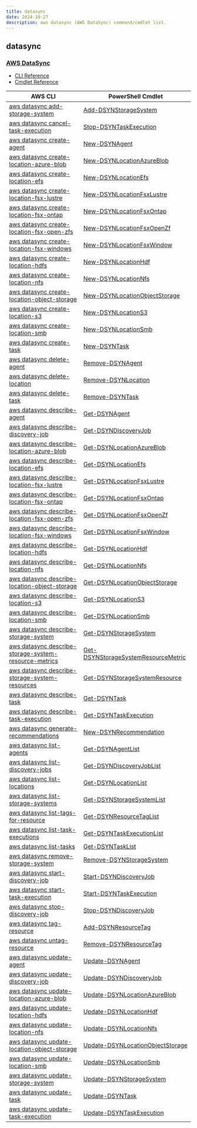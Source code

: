 ```yaml
---
title: datasync
date: 2024-10-27
description: aws datasync (AWS DataSync) command/cmdlet list.
---
```


## datasync

### [AWS DataSync](https://aws.amazon.com/datasync/)

* [CLI Reference](https://awscli.amazonaws.com/v2/documentation/api/latest/reference/datasync/index.html)
* [Cmdlet Reference](https://docs.aws.amazon.com/powershell/latest/reference/items/AWS_DataSync_cmdlets.html)

|AWS CLI|PowerShell Cmdlet|
|----|----|
|[aws datasync add-storage-system](https://awscli.amazonaws.com/v2/documentation/api/latest/reference/datasync/add-storage-system.html)|[Add-DSYNStorageSystem](https://docs.aws.amazon.com/powershell/latest/reference/items/Add-DSYNStorageSystem.html)|
|[aws datasync cancel-task-execution](https://awscli.amazonaws.com/v2/documentation/api/latest/reference/datasync/cancel-task-execution.html)|[Stop-DSYNTaskExecution](https://docs.aws.amazon.com/powershell/latest/reference/items/Stop-DSYNTaskExecution.html)|
|[aws datasync create-agent](https://awscli.amazonaws.com/v2/documentation/api/latest/reference/datasync/create-agent.html)|[New-DSYNAgent](https://docs.aws.amazon.com/powershell/latest/reference/items/New-DSYNAgent.html)|
|[aws datasync create-location-azure-blob](https://awscli.amazonaws.com/v2/documentation/api/latest/reference/datasync/create-location-azure-blob.html)|[New-DSYNLocationAzureBlob](https://docs.aws.amazon.com/powershell/latest/reference/items/New-DSYNLocationAzureBlob.html)|
|[aws datasync create-location-efs](https://awscli.amazonaws.com/v2/documentation/api/latest/reference/datasync/create-location-efs.html)|[New-DSYNLocationEfs](https://docs.aws.amazon.com/powershell/latest/reference/items/New-DSYNLocationEfs.html)|
|[aws datasync create-location-fsx-lustre](https://awscli.amazonaws.com/v2/documentation/api/latest/reference/datasync/create-location-fsx-lustre.html)|[New-DSYNLocationFsxLustre](https://docs.aws.amazon.com/powershell/latest/reference/items/New-DSYNLocationFsxLustre.html)|
|[aws datasync create-location-fsx-ontap](https://awscli.amazonaws.com/v2/documentation/api/latest/reference/datasync/create-location-fsx-ontap.html)|[New-DSYNLocationFsxOntap](https://docs.aws.amazon.com/powershell/latest/reference/items/New-DSYNLocationFsxOntap.html)|
|[aws datasync create-location-fsx-open-zfs](https://awscli.amazonaws.com/v2/documentation/api/latest/reference/datasync/create-location-fsx-open-zfs.html)|[New-DSYNLocationFsxOpenZf](https://docs.aws.amazon.com/powershell/latest/reference/items/New-DSYNLocationFsxOpenZf.html)|
|[aws datasync create-location-fsx-windows](https://awscli.amazonaws.com/v2/documentation/api/latest/reference/datasync/create-location-fsx-windows.html)|[New-DSYNLocationFsxWindow](https://docs.aws.amazon.com/powershell/latest/reference/items/New-DSYNLocationFsxWindow.html)|
|[aws datasync create-location-hdfs](https://awscli.amazonaws.com/v2/documentation/api/latest/reference/datasync/create-location-hdfs.html)|[New-DSYNLocationHdf](https://docs.aws.amazon.com/powershell/latest/reference/items/New-DSYNLocationHdf.html)|
|[aws datasync create-location-nfs](https://awscli.amazonaws.com/v2/documentation/api/latest/reference/datasync/create-location-nfs.html)|[New-DSYNLocationNfs](https://docs.aws.amazon.com/powershell/latest/reference/items/New-DSYNLocationNfs.html)|
|[aws datasync create-location-object-storage](https://awscli.amazonaws.com/v2/documentation/api/latest/reference/datasync/create-location-object-storage.html)|[New-DSYNLocationObjectStorage](https://docs.aws.amazon.com/powershell/latest/reference/items/New-DSYNLocationObjectStorage.html)|
|[aws datasync create-location-s3](https://awscli.amazonaws.com/v2/documentation/api/latest/reference/datasync/create-location-s3.html)|[New-DSYNLocationS3](https://docs.aws.amazon.com/powershell/latest/reference/items/New-DSYNLocationS3.html)|
|[aws datasync create-location-smb](https://awscli.amazonaws.com/v2/documentation/api/latest/reference/datasync/create-location-smb.html)|[New-DSYNLocationSmb](https://docs.aws.amazon.com/powershell/latest/reference/items/New-DSYNLocationSmb.html)|
|[aws datasync create-task](https://awscli.amazonaws.com/v2/documentation/api/latest/reference/datasync/create-task.html)|[New-DSYNTask](https://docs.aws.amazon.com/powershell/latest/reference/items/New-DSYNTask.html)|
|[aws datasync delete-agent](https://awscli.amazonaws.com/v2/documentation/api/latest/reference/datasync/delete-agent.html)|[Remove-DSYNAgent](https://docs.aws.amazon.com/powershell/latest/reference/items/Remove-DSYNAgent.html)|
|[aws datasync delete-location](https://awscli.amazonaws.com/v2/documentation/api/latest/reference/datasync/delete-location.html)|[Remove-DSYNLocation](https://docs.aws.amazon.com/powershell/latest/reference/items/Remove-DSYNLocation.html)|
|[aws datasync delete-task](https://awscli.amazonaws.com/v2/documentation/api/latest/reference/datasync/delete-task.html)|[Remove-DSYNTask](https://docs.aws.amazon.com/powershell/latest/reference/items/Remove-DSYNTask.html)|
|[aws datasync describe-agent](https://awscli.amazonaws.com/v2/documentation/api/latest/reference/datasync/describe-agent.html)|[Get-DSYNAgent](https://docs.aws.amazon.com/powershell/latest/reference/items/Get-DSYNAgent.html)|
|[aws datasync describe-discovery-job](https://awscli.amazonaws.com/v2/documentation/api/latest/reference/datasync/describe-discovery-job.html)|[Get-DSYNDiscoveryJob](https://docs.aws.amazon.com/powershell/latest/reference/items/Get-DSYNDiscoveryJob.html)|
|[aws datasync describe-location-azure-blob](https://awscli.amazonaws.com/v2/documentation/api/latest/reference/datasync/describe-location-azure-blob.html)|[Get-DSYNLocationAzureBlob](https://docs.aws.amazon.com/powershell/latest/reference/items/Get-DSYNLocationAzureBlob.html)|
|[aws datasync describe-location-efs](https://awscli.amazonaws.com/v2/documentation/api/latest/reference/datasync/describe-location-efs.html)|[Get-DSYNLocationEfs](https://docs.aws.amazon.com/powershell/latest/reference/items/Get-DSYNLocationEfs.html)|
|[aws datasync describe-location-fsx-lustre](https://awscli.amazonaws.com/v2/documentation/api/latest/reference/datasync/describe-location-fsx-lustre.html)|[Get-DSYNLocationFsxLustre](https://docs.aws.amazon.com/powershell/latest/reference/items/Get-DSYNLocationFsxLustre.html)|
|[aws datasync describe-location-fsx-ontap](https://awscli.amazonaws.com/v2/documentation/api/latest/reference/datasync/describe-location-fsx-ontap.html)|[Get-DSYNLocationFsxOntap](https://docs.aws.amazon.com/powershell/latest/reference/items/Get-DSYNLocationFsxOntap.html)|
|[aws datasync describe-location-fsx-open-zfs](https://awscli.amazonaws.com/v2/documentation/api/latest/reference/datasync/describe-location-fsx-open-zfs.html)|[Get-DSYNLocationFsxOpenZf](https://docs.aws.amazon.com/powershell/latest/reference/items/Get-DSYNLocationFsxOpenZf.html)|
|[aws datasync describe-location-fsx-windows](https://awscli.amazonaws.com/v2/documentation/api/latest/reference/datasync/describe-location-fsx-windows.html)|[Get-DSYNLocationFsxWindow](https://docs.aws.amazon.com/powershell/latest/reference/items/Get-DSYNLocationFsxWindow.html)|
|[aws datasync describe-location-hdfs](https://awscli.amazonaws.com/v2/documentation/api/latest/reference/datasync/describe-location-hdfs.html)|[Get-DSYNLocationHdf](https://docs.aws.amazon.com/powershell/latest/reference/items/Get-DSYNLocationHdf.html)|
|[aws datasync describe-location-nfs](https://awscli.amazonaws.com/v2/documentation/api/latest/reference/datasync/describe-location-nfs.html)|[Get-DSYNLocationNfs](https://docs.aws.amazon.com/powershell/latest/reference/items/Get-DSYNLocationNfs.html)|
|[aws datasync describe-location-object-storage](https://awscli.amazonaws.com/v2/documentation/api/latest/reference/datasync/describe-location-object-storage.html)|[Get-DSYNLocationObjectStorage](https://docs.aws.amazon.com/powershell/latest/reference/items/Get-DSYNLocationObjectStorage.html)|
|[aws datasync describe-location-s3](https://awscli.amazonaws.com/v2/documentation/api/latest/reference/datasync/describe-location-s3.html)|[Get-DSYNLocationS3](https://docs.aws.amazon.com/powershell/latest/reference/items/Get-DSYNLocationS3.html)|
|[aws datasync describe-location-smb](https://awscli.amazonaws.com/v2/documentation/api/latest/reference/datasync/describe-location-smb.html)|[Get-DSYNLocationSmb](https://docs.aws.amazon.com/powershell/latest/reference/items/Get-DSYNLocationSmb.html)|
|[aws datasync describe-storage-system](https://awscli.amazonaws.com/v2/documentation/api/latest/reference/datasync/describe-storage-system.html)|[Get-DSYNStorageSystem](https://docs.aws.amazon.com/powershell/latest/reference/items/Get-DSYNStorageSystem.html)|
|[aws datasync describe-storage-system-resource-metrics](https://awscli.amazonaws.com/v2/documentation/api/latest/reference/datasync/describe-storage-system-resource-metrics.html)|[Get-DSYNStorageSystemResourceMetric](https://docs.aws.amazon.com/powershell/latest/reference/items/Get-DSYNStorageSystemResourceMetric.html)|
|[aws datasync describe-storage-system-resources](https://awscli.amazonaws.com/v2/documentation/api/latest/reference/datasync/describe-storage-system-resources.html)|[Get-DSYNStorageSystemResource](https://docs.aws.amazon.com/powershell/latest/reference/items/Get-DSYNStorageSystemResource.html)|
|[aws datasync describe-task](https://awscli.amazonaws.com/v2/documentation/api/latest/reference/datasync/describe-task.html)|[Get-DSYNTask](https://docs.aws.amazon.com/powershell/latest/reference/items/Get-DSYNTask.html)|
|[aws datasync describe-task-execution](https://awscli.amazonaws.com/v2/documentation/api/latest/reference/datasync/describe-task-execution.html)|[Get-DSYNTaskExecution](https://docs.aws.amazon.com/powershell/latest/reference/items/Get-DSYNTaskExecution.html)|
|[aws datasync generate-recommendations](https://awscli.amazonaws.com/v2/documentation/api/latest/reference/datasync/generate-recommendations.html)|[New-DSYNRecommendation](https://docs.aws.amazon.com/powershell/latest/reference/items/New-DSYNRecommendation.html)|
|[aws datasync list-agents](https://awscli.amazonaws.com/v2/documentation/api/latest/reference/datasync/list-agents.html)|[Get-DSYNAgentList](https://docs.aws.amazon.com/powershell/latest/reference/items/Get-DSYNAgentList.html)|
|[aws datasync list-discovery-jobs](https://awscli.amazonaws.com/v2/documentation/api/latest/reference/datasync/list-discovery-jobs.html)|[Get-DSYNDiscoveryJobList](https://docs.aws.amazon.com/powershell/latest/reference/items/Get-DSYNDiscoveryJobList.html)|
|[aws datasync list-locations](https://awscli.amazonaws.com/v2/documentation/api/latest/reference/datasync/list-locations.html)|[Get-DSYNLocationList](https://docs.aws.amazon.com/powershell/latest/reference/items/Get-DSYNLocationList.html)|
|[aws datasync list-storage-systems](https://awscli.amazonaws.com/v2/documentation/api/latest/reference/datasync/list-storage-systems.html)|[Get-DSYNStorageSystemList](https://docs.aws.amazon.com/powershell/latest/reference/items/Get-DSYNStorageSystemList.html)|
|[aws datasync list-tags-for-resource](https://awscli.amazonaws.com/v2/documentation/api/latest/reference/datasync/list-tags-for-resource.html)|[Get-DSYNResourceTagList](https://docs.aws.amazon.com/powershell/latest/reference/items/Get-DSYNResourceTagList.html)|
|[aws datasync list-task-executions](https://awscli.amazonaws.com/v2/documentation/api/latest/reference/datasync/list-task-executions.html)|[Get-DSYNTaskExecutionList](https://docs.aws.amazon.com/powershell/latest/reference/items/Get-DSYNTaskExecutionList.html)|
|[aws datasync list-tasks](https://awscli.amazonaws.com/v2/documentation/api/latest/reference/datasync/list-tasks.html)|[Get-DSYNTaskList](https://docs.aws.amazon.com/powershell/latest/reference/items/Get-DSYNTaskList.html)|
|[aws datasync remove-storage-system](https://awscli.amazonaws.com/v2/documentation/api/latest/reference/datasync/remove-storage-system.html)|[Remove-DSYNStorageSystem](https://docs.aws.amazon.com/powershell/latest/reference/items/Remove-DSYNStorageSystem.html)|
|[aws datasync start-discovery-job](https://awscli.amazonaws.com/v2/documentation/api/latest/reference/datasync/start-discovery-job.html)|[Start-DSYNDiscoveryJob](https://docs.aws.amazon.com/powershell/latest/reference/items/Start-DSYNDiscoveryJob.html)|
|[aws datasync start-task-execution](https://awscli.amazonaws.com/v2/documentation/api/latest/reference/datasync/start-task-execution.html)|[Start-DSYNTaskExecution](https://docs.aws.amazon.com/powershell/latest/reference/items/Start-DSYNTaskExecution.html)|
|[aws datasync stop-discovery-job](https://awscli.amazonaws.com/v2/documentation/api/latest/reference/datasync/stop-discovery-job.html)|[Stop-DSYNDiscoveryJob](https://docs.aws.amazon.com/powershell/latest/reference/items/Stop-DSYNDiscoveryJob.html)|
|[aws datasync tag-resource](https://awscli.amazonaws.com/v2/documentation/api/latest/reference/datasync/tag-resource.html)|[Add-DSYNResourceTag](https://docs.aws.amazon.com/powershell/latest/reference/items/Add-DSYNResourceTag.html)|
|[aws datasync untag-resource](https://awscli.amazonaws.com/v2/documentation/api/latest/reference/datasync/untag-resource.html)|[Remove-DSYNResourceTag](https://docs.aws.amazon.com/powershell/latest/reference/items/Remove-DSYNResourceTag.html)|
|[aws datasync update-agent](https://awscli.amazonaws.com/v2/documentation/api/latest/reference/datasync/update-agent.html)|[Update-DSYNAgent](https://docs.aws.amazon.com/powershell/latest/reference/items/Update-DSYNAgent.html)|
|[aws datasync update-discovery-job](https://awscli.amazonaws.com/v2/documentation/api/latest/reference/datasync/update-discovery-job.html)|[Update-DSYNDiscoveryJob](https://docs.aws.amazon.com/powershell/latest/reference/items/Update-DSYNDiscoveryJob.html)|
|[aws datasync update-location-azure-blob](https://awscli.amazonaws.com/v2/documentation/api/latest/reference/datasync/update-location-azure-blob.html)|[Update-DSYNLocationAzureBlob](https://docs.aws.amazon.com/powershell/latest/reference/items/Update-DSYNLocationAzureBlob.html)|
|[aws datasync update-location-hdfs](https://awscli.amazonaws.com/v2/documentation/api/latest/reference/datasync/update-location-hdfs.html)|[Update-DSYNLocationHdf](https://docs.aws.amazon.com/powershell/latest/reference/items/Update-DSYNLocationHdf.html)|
|[aws datasync update-location-nfs](https://awscli.amazonaws.com/v2/documentation/api/latest/reference/datasync/update-location-nfs.html)|[Update-DSYNLocationNfs](https://docs.aws.amazon.com/powershell/latest/reference/items/Update-DSYNLocationNfs.html)|
|[aws datasync update-location-object-storage](https://awscli.amazonaws.com/v2/documentation/api/latest/reference/datasync/update-location-object-storage.html)|[Update-DSYNLocationObjectStorage](https://docs.aws.amazon.com/powershell/latest/reference/items/Update-DSYNLocationObjectStorage.html)|
|[aws datasync update-location-smb](https://awscli.amazonaws.com/v2/documentation/api/latest/reference/datasync/update-location-smb.html)|[Update-DSYNLocationSmb](https://docs.aws.amazon.com/powershell/latest/reference/items/Update-DSYNLocationSmb.html)|
|[aws datasync update-storage-system](https://awscli.amazonaws.com/v2/documentation/api/latest/reference/datasync/update-storage-system.html)|[Update-DSYNStorageSystem](https://docs.aws.amazon.com/powershell/latest/reference/items/Update-DSYNStorageSystem.html)|
|[aws datasync update-task](https://awscli.amazonaws.com/v2/documentation/api/latest/reference/datasync/update-task.html)|[Update-DSYNTask](https://docs.aws.amazon.com/powershell/latest/reference/items/Update-DSYNTask.html)|
|[aws datasync update-task-execution](https://awscli.amazonaws.com/v2/documentation/api/latest/reference/datasync/update-task-execution.html)|[Update-DSYNTaskExecution](https://docs.aws.amazon.com/powershell/latest/reference/items/Update-DSYNTaskExecution.html)|

